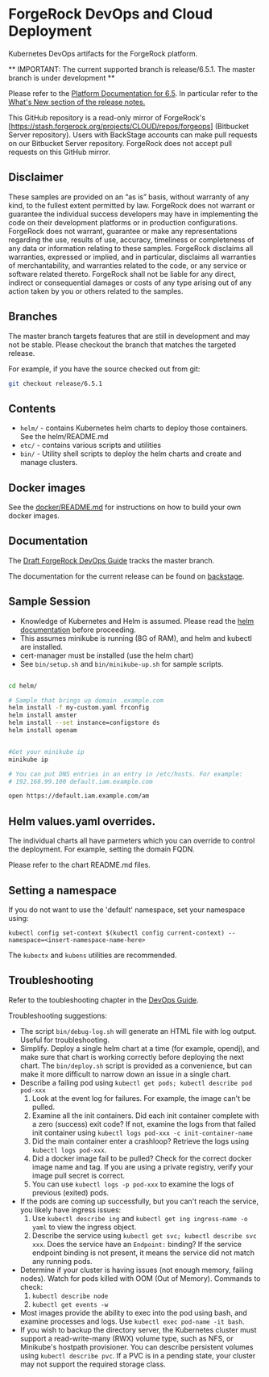 # ForgeRock DevOps and Cloud Deployment

Kubernetes DevOps artifacts for the ForgeRock platform.

** IMPORTANT: The current supported branch is release/6.5.1. The master branch is under development **

Please refer to the [Platform Documentation for 6.5](https://backstage.forgerock.com/docs/platform/6.5). In
particular refer to the [What's New section of the release notes.](https://backstage.forgerock.com/docs/platform/6.5/release-notes/#chap-rnotes-whats-new)

This GitHub repository is a read-only mirror of 
ForgeRock's [https://stash.forgerock.org/projects/CLOUD/repos/forgeops] (Bitbucket Server repository). Users
with BackStage accounts can make pull requests on our Bitbucket Server repository. ForgeRock does not 
accept pull requests on this GitHub mirror.

## Disclaimer

These samples are provided on an “as is” basis, without warranty of any kind, to the fullest extent
permitted by law. ForgeRock does not warrant or guarantee the individual success developers
may have in implementing the code on their development platforms or in
production configurations. ForgeRock does not warrant, guarantee or make any representations
regarding the use, results of use, accuracy, timeliness or completeness of any data or
information relating to these samples. ForgeRock disclaims all warranties, expressed or implied, and
in particular, disclaims all warranties of merchantability, and warranties related to the code, or any
service or software related thereto. ForgeRock shall not be liable for any direct, indirect or
consequential damages or costs of any type arising out of any action taken by you or others related
to the samples.

## Branches

The master branch targets
features that are still in development and may not be stable. Please checkout the
 branch that matches the targeted release.


For example, if you have the source checked out from git:

```bash
git checkout release/6.5.1
```


## Contents 

* `helm/` - contains Kubernetes helm charts to deploy those containers. See the helm/README.md
* `etc/` - contains various scripts and utilities
* `bin/`  - Utility shell scripts to deploy the helm charts and create and manage clusters.

## Docker images 

See the [docker/README.md](docker/README.md) for instructions on how to build your own docker images.

## Documentation 

The [Draft ForgeRock DevOps Guide](https://ea.forgerock.com/docs/platform/devops-guide/index.html)
tracks the master branch.

The documentation for the current release can be found on
[backstage](https://backstage.forgerock.com/docs/platform).

## Sample Session

* Knowledge of Kubernetes and Helm is assumed. Please read
the [helm documentation](https://github.com/kubernetes/helm/blob/master/docs/index.md) before proceeding.
* This assumes minikube is running (8G of RAM), and helm and kubectl are installed.
* cert-manager must be installed (use the helm chart)
* See `bin/setup.sh` and `bin/minikube-up.sh` for sample scripts.

```sh

cd helm/

# Sample that brings up domain .example.com
helm install -f my-custom.yaml frconfig
helm install amster
helm install --set instance=configstore ds
helm install openam


#Get your minikube ip
minikube ip

# You can put DNS entries in an entry in /etc/hosts. For example:
# 192.168.99.100 default.iam.example.com

open https://default.iam.example.com/am

```

## Helm values.yaml overrides.

The individual charts all have parmeters which you can override to control the deployment. For example,
setting the domain FQDN. 

Please refer to the chart README.md files.


## Setting a namespace

If you do not want to use the 'default' namespace, set your namespace using:

```
kubectl config set-context $(kubectl config current-context) --namespace=<insert-namespace-name-here>
```

The `kubectx` and `kubens` utilities are recommended.

## Troubleshooting

Refer to the toubleshooting chapter in the [DevOps Guide](https://backstage.forgerock.com/docs/platform/6/devops-guide/#chap-devops-troubleshoot).

Troubleshooting suggestions:

* The script `bin/debug-log.sh` will generate an HTML file with log output. Useful for troubleshooting.
* Simplify. Deploy a single helm chart at a time (for example, opendj), and make sure that chart is working correctly before deploying the next chart. The `bin/deploy.sh` script is provided as a convenience, but can make it more difficult to narrow down an issue in a single chart. 
* Describe a failing pod using `kubectl get pods; kubectl describe pod pod-xxx`
    1. Look at the event log for failures. For example, the image can't be pulled.
    2. Examine all the init containers. Did each init container complete with a zero (success) exit code? If not, examine the logs from that failed init container using `kubectl logs pod-xxx -c init-container-name`
    3. Did the main container enter a crashloop? Retrieve the logs using `kubectl logs pod-xxx`.
    4. Did a docker image fail to be pulled?  Check for the correct docker image name and tag. If you are using a private registry, verify your image pull secret is correct.
    5. You can use `kubectl logs -p pod-xxx` to examine the logs of previous (exited) pods.
* If the pods are coming up successfully, but you can't reach the service, you likely have ingress issues:
    1. Use `kubectl describe ing` and `kubectl get ing ingress-name -o yaml` to view the ingress object.
    2. Describe the service using `kubectl get svc; kubectl describe svc xxx`.  Does the service have an `Endpoint:` binding? If the service endpoint binding is not present, it means the service did not match any running pods.
* Determine if your cluster is having issues (not enough memory, failing nodes). Watch for pods killed with OOM (Out of Memory). Commands to check:
    1. `kubectl describe node`
    2. `kubectl get events -w`
* Most images provide the ability to exec into the pod using bash, and examine processes and logs.  Use `kubectl exec pod-name -it bash`.
* If you wish to backup the directory server, the Kubernetes cluster must support a read-write-many (RWX) volume type, such as NFS, or Minikube's hostpath provisioner. You can describe persistent volumes using `kubectl describe pvc`. If a PVC is in a pending state, your cluster may not support the required storage class.

